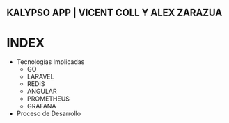 ## KALYPSO APP | VICENT COLL Y ALEX ZARAZUA

# INDEX

  * Tecnologías Implicadas
    * GO
    * LARAVEL
    * REDIS 
    * ANGULAR 
    * PROMETHEUS
    * GRAFANA
  * Proceso de Desarrollo